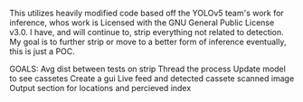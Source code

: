 This utilizes heavily modified code based off the YOLOv5 team's work for inference, whos work is Licensed with the GNU General Public License v3.0. I have, and will continue to, strip everything not related to detection. My goal is to further strip or move to a better form of inference eventually, this is just a POC.

GOALS:
    Avg dist between tests on strip
    Thread the process
    Update model to see cassetes
    Create a gui
        Live feed and detected cassete scanned image
        Output section for locations and percieved index